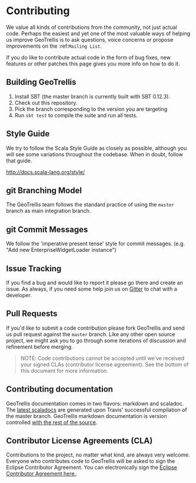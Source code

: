 # Contributing

We value all kinds of contributions from the community, not just actual
code. Perhaps the easiest and yet one of the most valuable ways of
helping us improve GeoTrellis is to ask questions, voice concerns or
propose improvements on the :ref:`Mailing List`.

If you do like to contribute actual code in the form of bug fixes, new
features or other patches this page gives you more info on how to do it.


## Building GeoTrellis

1. Install SBT (the master branch is currently built with SBT 0.12.3).
2. Check out this repository.
3. Pick the branch corresponding to the version you are targeting
4. Run `sbt test` to compile the suite and run all tests.

## Style Guide

We try to follow the Scala Style Guide as closely as possible,
although you will see some variations throughout the codebase. When in
doubt, follow that guide.

http://docs.scala-lang.org/style/

## git Branching Model

The GeoTrellis team follows the standard practice of using the
`master` branch as main integration branch.

## git Commit Messages

We follow the 'imperative present tense' style for commit messages.
(e.g. "Add new EnterpriseWidgetLoader instance")

## Issue Tracking

If you find a bug and would like to report it please go there and create
an issue. As always, if you need some help join us on
[Gitter](https://gitter.im/locationtech/geotrellis) to chat with a
developer.

## Pull Requests

If you'd like to submit a code contribution please fork GeoTrellis
and send us pull request against the `master` branch. Like any other
open source project, we might ask you to go through some iterations
of discussion and refinement before merging.

> NOTE: Code contributions cannot be accepted until we've received
> your signed CLAs (contributor license agreement). See the bottom of
> this document for more information.

## Contributing documentation

GeoTrellis documentation comes in two flavors: markdown and scaladoc.
The [latest
scaladocs](https://geotrellis.github.io/scaladocs/latest/#geotrellis.package)
are generated upon Travis' successful compilation of the master branch.
GeoTrellis markdown documentation is version controlled [with the rest
of the source](./docs).

## Contributor License Agreements (CLA)

Contributions to the project, no matter what kind, are always very
welcome.
Everyone who contributes code to GeoTrellis will be asked to sign the Eclipse Contributor Agreement.
You can electronically sign the [Eclipse Contributor Agreement here.](https://www.eclipse.org/legal/ECA.php).
